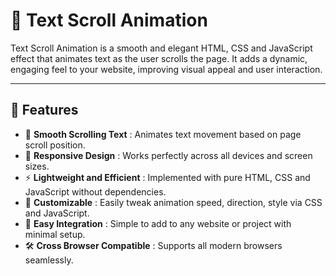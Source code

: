 # 📜 Text Scroll Animation

Text Scroll Animation is a smooth and elegant HTML, CSS and JavaScript effect that animates text as the user scrolls the page. It adds a dynamic, engaging feel to your website, improving visual appeal and user interaction.

---

## 🚀 Features  
- 🎯 **Smooth Scrolling Text** : Animates text movement based on page scroll position.  
- 📱 **Responsive Design** : Works perfectly across all devices and screen sizes.  
- ⚡ **Lightweight and Efficient** : Implemented with pure HTML, CSS and JavaScript without dependencies.  
- 🎨 **Customizable** : Easily tweak animation speed, direction, style via CSS and JavaScript.  
- 🔌 **Easy Integration** : Simple to add to any website or project with minimal setup.  
- 🛠️ **Cross Browser Compatible** : Supports all modern browsers seamlessly.
